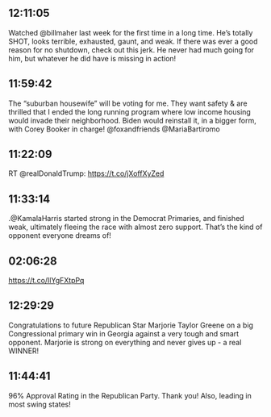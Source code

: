 ## 12:11:05
Watched @billmaher last week for the first time in a long time. He’s totally SHOT, looks terrible, exhausted, gaunt, and weak. If there was ever a good reason for no shutdown, check out this jerk. He never had much going for him, but whatever he did have is missing in action!
## 11:59:42
The “suburban housewife” will be voting for me. They want safety &amp; are thrilled that I ended the long running program where low income housing would invade their neighborhood. Biden would reinstall it, in a bigger form, with Corey Booker in charge! @foxandfriends @MariaBartiromo
## 11:22:09
RT @realDonaldTrump: https://t.co/jXoffXyZed
## 11:33:14
.@KamalaHarris started strong in the Democrat Primaries, and finished weak, ultimately fleeing the race with almost zero support. That’s the kind of opponent everyone dreams of!
## 02:06:28
https://t.co/IlYgFXtpPq
## 12:29:29
Congratulations to future Republican Star Marjorie Taylor Greene on a big Congressional primary win in Georgia against a very tough and smart opponent. Marjorie is strong on everything and never gives up - a real WINNER!
## 11:44:41
96% Approval Rating in the Republican Party. Thank you! Also, leading in most swing states!
